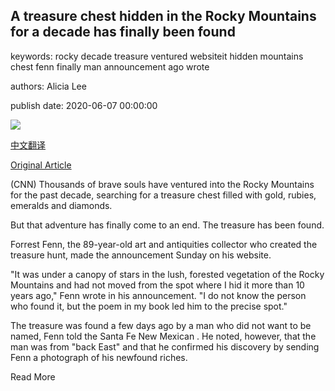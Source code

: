 ## A treasure chest hidden in the Rocky Mountains for a decade has finally been found

keywords: rocky decade treasure ventured websiteit hidden mountains chest fenn finally man announcement ago wrote

authors: Alicia Lee

publish date: 2020-06-07 00:00:00

![](https://cdn.cnn.com/cnnnext/dam/assets/200607200212-02-forrest-fenn-file-restricted-super-tease.jpg)

[中文翻译](A%20treasure%20chest%20hidden%20in%20the%20Rocky%20Mountains%20for%20a%20decade%20has%20finally%20been%20found_zh.md)

[Original Article](https://edition.cnn.com/2020/06/07/us/forrest-fenn-rocky-mountains-treasure-chest-found-trnd/index.html)

(CNN) Thousands of brave souls have ventured into the Rocky Mountains for the past decade, searching for a treasure chest filled with gold, rubies, emeralds and diamonds.

But that adventure has finally come to an end. The treasure has been found.

Forrest Fenn, the 89-year-old art and antiquities collector who created the treasure hunt, made the announcement Sunday on his website.

"It was under a canopy of stars in the lush, forested vegetation of the Rocky Mountains and had not moved from the spot where I hid it more than 10 years ago," Fenn wrote in his announcement. "I do not know the person who found it, but the poem in my book led him to the precise spot."

The treasure was found a few days ago by a man who did not want to be named, Fenn told the Santa Fe New Mexican . He noted, however, that the man was from "back East" and that he confirmed his discovery by sending Fenn a photograph of his newfound riches.

Read More